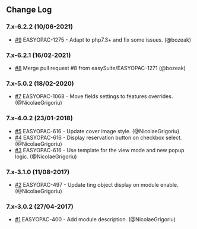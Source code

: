 ## Change Log

### 7.x-6.2.2 (10/06-2021)
- [#9](https://github.com/easySuite/ding_collection_reservation/pull/9) EASYOPAC-1275 - Adapt to php7.3+ and fix some issues. (@bozeak)

### 7.x-6.2.1 (16/02-2021)
- [#8](https://github.com/easySuite/ding_collection_reservation/pull/8) Merge pull request #8 from easySuite/EASYOPAC-1271 (@bozeak)

### 7.x-5.0.2 (18/02-2020)
- [#7](https://github.com/easySuite/ding_collection_reservation/pull/7) EASYOPAC-1068 - Move fields settings to features overrides. (@NicolaeGrigoriu)

### 7.x-4.0.2 (23/01-2018)
- [#5](https://github.com/easySuite/ding_collection_reservation/pull/5) EASYOPAC-616 - Update cover image style. (@NicolaeGrigoriu)
- [#4](https://github.com/easySuite/ding_collection_reservation/pull/4) EASYOPAC-616 - Display reservation button on checkbox select. (@NicolaeGrigoriu)
- [#3](https://github.com/easySuite/ding_collection_reservation/pull/3) EASYOPAC-616 - Use template for the view mode and new popup logic. (@NicolaeGrigoriu)

### 7.x-3.1.0 (11/08-2017)
- [#2](https://github.com/easySuite/ding_collection_reservation/pull/2) EASYOPAC-497 - Update ting object display on module enable. (@NicolaeGrigoriu)

### 7.x-3.0.2 (27/04-2017)
- [#1](https://github.com/easySuite/ding_collection_reservation/pull/1) EASYOPAC-400 - Add module description. (@NicolaeGrigoriu)